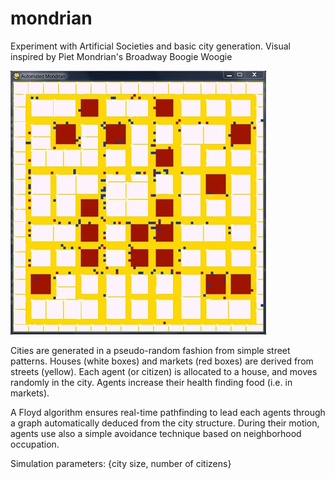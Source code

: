mondrian
========

Experiment with Artificial Societies and basic city generation. Visual inspired by Piet Mondrian's Broadway Boogie Woogie

![](snapshot.jpg)

Cities are generated in a pseudo-random fashion from simple street patterns. Houses (white boxes) and markets (red boxes) are derived from streets (yellow). Each agent (or citizen) is allocated to a house, and moves randomly in the city. Agents increase their health finding food (i.e. in markets). 

A Floyd algorithm ensures real-time pathfinding to lead each agents through a graph automatically deduced from the city structure. During their motion, agents use also a simple avoidance technique based on neighborhood occupation.

Simulation parameters: {city size, number of citizens}
